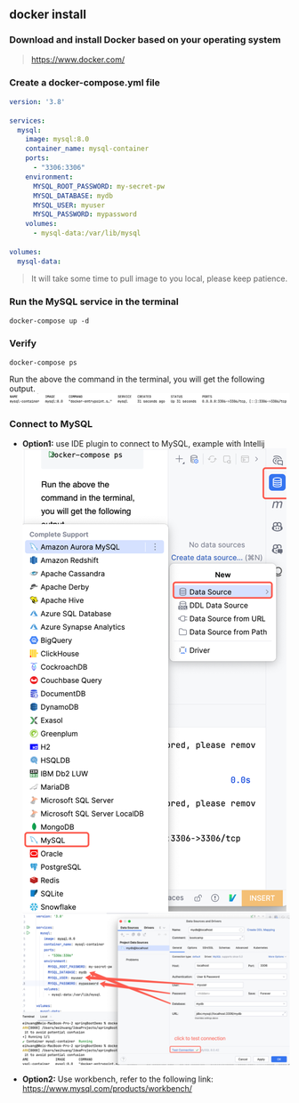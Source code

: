 ## docker install

### Download and install Docker based on your operating system
> https://www.docker.com/

### Create a docker-compose.yml file
``` yaml
version: '3.8'

services:
  mysql:
    image: mysql:8.0
    container_name: mysql-container
    ports:
      - "3306:3306"
    environment:
      MYSQL_ROOT_PASSWORD: my-secret-pw
      MYSQL_DATABASE: mydb
      MYSQL_USER: myuser
      MYSQL_PASSWORD: mypassword
    volumes:
      - mysql-data:/var/lib/mysql

volumes:
  mysql-data:
```
> It will take some time to pull image to you local, please keep patience.

### Run the MySQL service in the terminal
```shell
docker-compose up -d
```

### Verify
``` shell
docker-compose ps
```
Run the above the command in the terminal, you will get the following output.
[<img src="assets/docker-compose.png">]()

### Connect to MySQL
- **Option1:** use IDE plugin to connect to MySQL, example with Intellij
![connect-mysql-01.png](assets/connect-mysql-01.png)
![connect-mysql-02.png](assets/connect-mysql-02.png)

- **Option2:** Use workbench, refer to the following link:
https://www.mysql.com/products/workbench/

